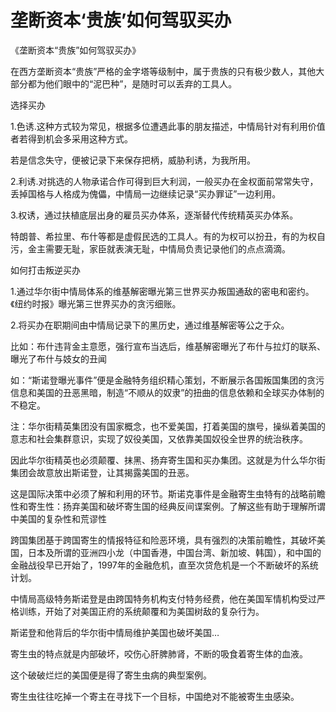 垄断资本‘贵族’如何驾驭买办
===========================
《垄断资本“贵族”如何驾驭买办》

在西方垄断资本“贵族”严格的金字塔等级制中，属于贵族的只有极少数人，其他大部分都为他们眼中的“泥巴种”，是随时可以丢弃的工具人。

选择买办

1.色诱.这种方式较为常见，根据多位遭遇此事的朋友描述，中情局针对有利用价值者若得到机会多采用这种方式。

若是信念失守，便被记录下来保存把柄，威胁利诱，为我所用。

2.利诱.对挑选的人物承诺合作可得到巨大利润，一般买办在金权面前常常失守，丢掉国格与人格成为傀儡，中情局一边继续记录“买办罪证”一边利用。

3.权诱，通过扶植底层出身的雇员买办体系，逐渐替代传统精英买办体系。

特朗普、希拉里、布什等都是虚假民选的工具人。有的为权可以扮丑，有的为权自污，金主需要无耻，家臣就表演无耻，中情局负责记录他们的点点滴滴。

如何打击叛逆买办

1.通过华尔街中情局体系的维基解密曝光第三世界买办叛国通敌的密电和密约。《纽约时报》曝光第三世界买办的贪污细账。

2.将买办在职期间由中情局记录下的黑历史，通过维基解密等公之于众。

比如：布什违背金主意愿，强行宣布当选后，维基解密曝光了布什与拉灯的联系、曝光了布什与妓女的丑闻

如：“斯诺登曝光事件”便是金融特务组织精心策划，不断展示各国叛国集团的贪污信息和美国的丑恶黑暗，制造“不顺从的奴隶”的扭曲的信息依赖和全球买办体制的不稳定。

注：华尔街精英集团没有国家概念，也不爱美国，打着美国的旗号，操纵着美国的意志和社会集群意识，实现了奴役美国，又依靠美国奴役全世界的统治秩序。

因此华尔街精英也必须颠覆、抹黑、扬弃寄生国和买办集团。这就是为什么华尔街集团会故意放出斯诺登，让其揭露美国的丑恶。

这是国际决策中必须了解和利用的环节。斯诺克事件是金融寄生虫特有的战略前瞻性和寄生性：扬弃美国和破坏寄生国的经典反间谍案例。了解这些有助于理解所谓中美国的复杂性和荒谬性

跨国集团基于跨国寄生的情报特征和险恶环境，具有强烈的决策前瞻性，其破坏美国，日本及所谓的亚洲四小龙（中国香港，中国台湾、新加坡、韩国），和中国的金融战役早已开始了，1997年的金融危机，直至次贷危机是一个不断破坏的系统计划。

中情局高级特务斯诺登是由跨国特务机构支付特务经费，他在美国军情机构受过严格训练，开始了对美国正府的系统颠覆和为美国树敌的复杂行为。

斯诺登和他背后的华尔街中情局维护美国也破坏美国…

寄生虫的特点就是内部破坏，咬伤心肝脾肺肾，不断的吸食着寄生体的血液。

这个破破烂烂的美国便是得了寄生虫病的典型案例。

寄生虫往往吃掉一个寄主在寻找下一个目标，中国绝对不能被寄生虫感染。

